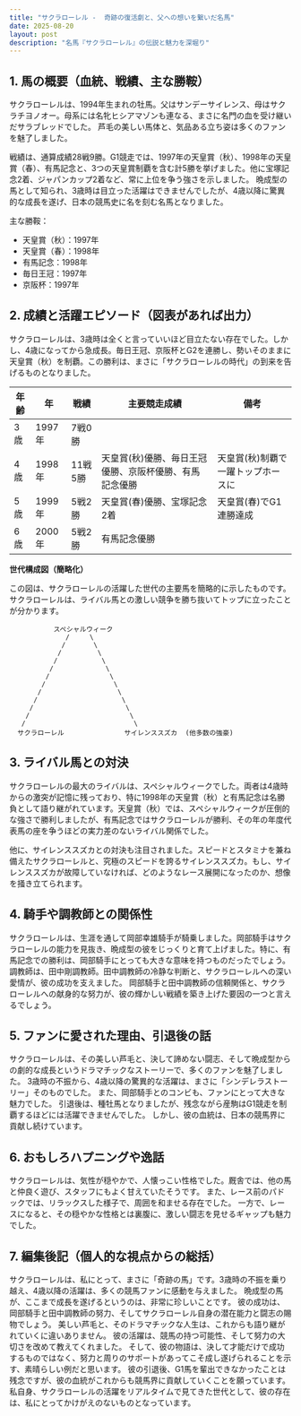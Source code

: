 ```yaml
---
title: "サクラローレル -  奇跡の復活劇と、父への想いを繋いだ名馬"
date: 2025-08-20
layout: post
description: "名馬『サクラローレル』の伝説と魅力を深堀り"
---
```


## 1. 馬の概要（血統、戦績、主な勝鞍）

サクラローレルは、1994年生まれの牡馬。父はサンデーサイレンス、母はサクラチヨノオー。母系には名牝ヒシアマゾンも連なる、まさに名門の血を受け継いだサラブレッドでした。  芦毛の美しい馬体と、気品ある立ち姿は多くのファンを魅了しました。

戦績は、通算成績28戦9勝。G1競走では、1997年の天皇賞（秋）、1998年の天皇賞（春）、有馬記念と、3つの天皇賞制覇を含む計5勝を挙げました。他に宝塚記念2着、ジャパンカップ2着など、常に上位を争う強さを示しました。  晩成型の馬として知られ、3歳時は目立った活躍はできませんでしたが、4歳以降に驚異的な成長を遂げ、日本の競馬史に名を刻む名馬となりました。

主な勝鞍：

* 天皇賞（秋）：1997年
* 天皇賞（春）：1998年
* 有馬記念：1998年
* 毎日王冠：1997年
* 京阪杯：1997年


## 2. 成績と活躍エピソード（図表があれば出力）

サクラローレルは、3歳時は全くと言っていいほど目立たない存在でした。しかし、4歳になってから急成長。毎日王冠、京阪杯とG2を連勝し、勢いそのままに天皇賞（秋）を制覇。この勝利は、まさに「サクラローレルの時代」の到来を告げるものとなりました。

| 年齢 | 年 | 戦績 | 主要競走成績 | 備考 |
|---|---|---|---|---|
| 3歳 | 1997年 | 7戦0勝 |  |  |
| 4歳 | 1998年 | 11戦5勝 | 天皇賞(秋)優勝、毎日王冠優勝、京阪杯優勝、有馬記念優勝 | 天皇賞(秋)制覇で一躍トップホースに |
| 5歳 | 1999年 | 5戦2勝 | 天皇賞(春)優勝、宝塚記念2着 | 天皇賞(春)でG1連勝達成 |
| 6歳 | 2000年 | 5戦2勝 | 有馬記念優勝 |  |


**世代構成図（簡略化）**

この図は、サクラローレルの活躍した世代の主要馬を簡略的に示したものです。サクラローレルは、ライバル馬との激しい競争を勝ち抜いてトップに立ったことが分かります。

```
           スペシャルウィーク
              /     \
             /       \
            /         \
           /           \
          /             \
         /               \
        /                 \
       /                   \
      /                     \
     /                       \
    /                         \
   /                           \
  サクラローレル               サイレンススズカ  (他多数の強豪)

```


## 3. ライバル馬との対決

サクラローレルの最大のライバルは、スペシャルウィークでした。両者は4歳時からの激突が記憶に残っており、特に1998年の天皇賞（秋）と有馬記念は名勝負として語り継がれています。天皇賞（秋）では、スペシャルウィークが圧倒的な強さで勝利しましたが、有馬記念ではサクラローレルが勝利、その年の年度代表馬の座を争うほどの実力差のないライバル関係でした。

他に、サイレンススズカとの対決も注目されました。スピードとスタミナを兼ね備えたサクラローレルと、究極のスピードを誇るサイレンススズカ。もし、サイレンススズカが故障していなければ、どのようなレース展開になったのか、想像を掻き立てられます。


## 4. 騎手や調教師との関係性

サクラローレルは、生涯を通して岡部幸雄騎手が騎乗しました。岡部騎手はサクラローレルの能力を見抜き、晩成型の彼をじっくりと育て上げました。特に、有馬記念での勝利は、岡部騎手にとっても大きな意味を持つものだったでしょう。  調教師は、田中剛調教師。田中調教師の冷静な判断と、サクラローレルへの深い愛情が、彼の成功を支えました。  岡部騎手と田中調教師の信頼関係と、サクラローレルへの献身的な努力が、彼の輝かしい戦績を築き上げた要因の一つと言えるでしょう。


## 5. ファンに愛された理由、引退後の話

サクラローレルは、その美しい芦毛と、決して諦めない闘志、そして晩成型からの劇的な成長というドラマチックなストーリーで、多くのファンを魅了しました。  3歳時の不振から、4歳以降の驚異的な活躍は、まさに「シンデレラストーリー」そのものでした。  また、岡部騎手とのコンビも、ファンにとって大きな魅力でした。  引退後は、種牡馬となりましたが、残念ながら産駒はG1競走を制覇するほどには活躍できませんでした。  しかし、彼の血統は、日本の競馬界に貢献し続けています。


## 6. おもしろハプニングや逸話

サクラローレルは、気性が穏やかで、人懐っこい性格でした。厩舎では、他の馬と仲良く遊び、スタッフにもよく甘えていたそうです。  また、レース前のパドックでは、リラックスした様子で、周囲を和ませる存在でした。  一方で、レースになると、その穏やかな性格とは裏腹に、激しい闘志を見せるギャップも魅力でした。


## 7. 編集後記（個人的な視点からの総括）

サクラローレルは、私にとって、まさに「奇跡の馬」です。3歳時の不振を乗り越え、4歳以降の活躍は、多くの競馬ファンに感動を与えました。  晩成型の馬が、ここまで成長を遂げるというのは、非常に珍しいことです。  彼の成功は、岡部騎手と田中調教師の努力、そしてサクラローレル自身の潜在能力と闘志の賜物でしょう。  美しい芦毛と、そのドラマチックな人生は、これからも語り継がれていくに違いありません。  彼の活躍は、競馬の持つ可能性、そして努力の大切さを改めて教えてくれました。  そして、彼の物語は、決して才能だけで成功するものではなく、努力と周りのサポートがあってこそ成し遂げられることを示す、素晴らしい例だと思います。  彼の引退後、G1馬を輩出できなかったことは残念ですが、彼の血統がこれからも競馬界に貢献していくことを願っています。  私自身、サクラローレルの活躍をリアルタイムで見てきた世代として、彼の存在は、私にとってかけがえのないものとなっています。
